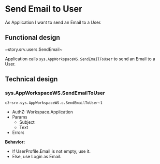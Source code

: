 # Send Email to User

As Application I want to send an Email to a User.

## Functional design

~story.srv.users.SendEmail~

Application calls `sys.AppWorkspaceWS.SendEmailToUser` to send an Email to a User.

## Technical design

### sys.AppWorkspaceWS.SendEmailToUser

`c3~srv.sys.AppWorkspaceWS.c.SendEmailToUser~1`

- AuthZ: Workspace.Application
- Params
  - Subject
  - Text
- Errors

**Behavior:**

- If UserProfile.Email is not empty, use it.
- Else, use Login as Email.